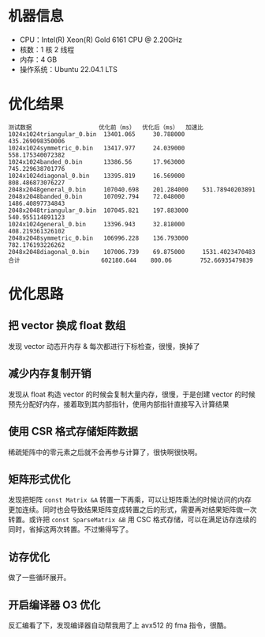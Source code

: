 # 机器信息

* CPU：Intel(R) Xeon(R) Gold 6161 CPU @ 2.20GHz
* 核数：1 核 2 线程
* 内存：4 GB
* 操作系统：Ubuntu 22.04.1 LTS

# 优化结果

```plain
测试数据                   优化前（ms）  优化后（ms）  加速比
1024x1024triangular_0.bin  13401.065     30.788000     435.269098350006
1024x1024symmetric_0.bin   13417.977     24.039000     558.175340072382
1024x1024banded_0.bin      13386.56      17.963000     745.229638701776
1024x1024diagonal_0.bin    13395.819     16.569000     808.486873076227
2048x2048general_0.bin     107040.698    201.284000    531.78940203891
2048x2048banded_0.bin      107092.794    72.048000     1486.40897734843
2048x2048triangular_0.bin  107045.821    197.883000    540.955114891123
1024x1024general_0.bin     13396.943     32.818000     408.219361326102
2048x2048symmetric_0.bin   106996.228    136.793000    782.176193226262
2048x2048diagonal_0.bin    107006.739    69.875000     1531.4023470483
合计                       602180.644    800.06        752.66935479839
```

# 优化思路

## 把 vector 换成 float 数组

发现 vector 动态开内存 & 每次都进行下标检查，很慢，换掉了

## 减少内存复制开销

发现从 float 构造 vector 的时候会复制大量内存，很慢，于是创建 vector 的时候预先分配好内存，接着取到其内部指针，使用内部指针直接写入计算结果

## 使用 CSR 格式存储矩阵数据

稀疏矩阵中的零元素之后就不会再参与计算了，很快啊很快啊。

## 矩阵形式优化

发现把矩阵 `const Matrix &A` 转置一下再乘，可以让矩阵乘法的时候访问的内存更加连续。同时也会导致结果矩阵变成转置之后的形式，需要再对结果矩阵做一次转置。或许把 `const SparseMatrix &B` 用 CSC 格式存储，可以在满足访存连续的同时，省掉这两次转置。不过懒得写了。

## 访存优化

做了一些循环展开。

## 开启编译器 O3 优化

反汇编看了下，发现编译器自动帮我用了上 avx512 的 fma 指令，很酷。
